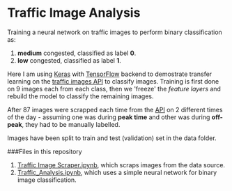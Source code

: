 # Traffic Image Analysis
Training a neural network on traffic images to perform binary classification as:<br>
1) **medium** congested, classified as label **0**.<br>
2) **low** congested, classified as label **1**.<br>

Here I am using [Keras](https://github.com/keras-team/keras) with [TensorFlow](https://www.tensorflow.org/) backend to demostrate transfer learning on the [traffic images API](https://api.data.gov.sg/v1/transport/traffic-images) to classify images.
Training is first done on 9 images each from each class, then we 'freeze' the *feature layers* and rebuild the model to classify the remaining images.

After 87 images were scrapped each time from the [API](https://api.data.gov.sg/v1/transport/traffic-images) on 2 different times of the day - assuming one was during **peak time** and other was during **off-peak**, they had to be manually labelled.<br>

Images have been split to train and test (validation) set in the data folder. <br>

###Files in this repository
1) [Traffic Image Scraper.ipynb](https://github.com/hafsalaeeque/Traffic-Image-Analysis/blob/master/Traffic%20Image%20Scrapper.ipynb), which scraps images from the data source.
2) [Traffic_Analysis.ipynb](https://github.com/hafsalaeeque/Traffic-Image-Analysis/blob/master/Traffic_Analysis.ipynb), which uses a simple neural network for binary image classification.
